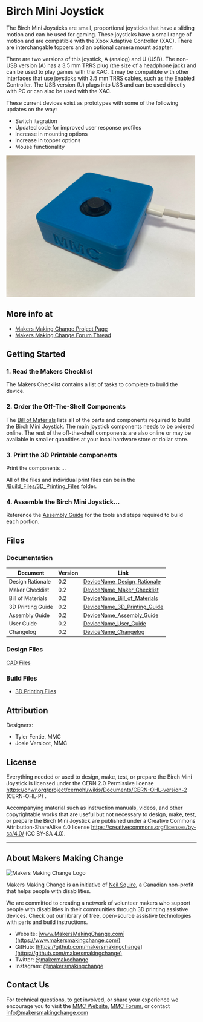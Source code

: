 # Birch Mini Joystick
The Birch Mini Joysticks are small, proportional joysticks that have a sliding motion and can be used for gaming. These joysticks have a small range of motion and are compatible with the Xbox Adaptive Controller (XAC). There are interchangable toppers and an optional camera mount adapter.

There are two versions of this joystick, A (analog) and U (USB). The non-USB version (A) has a 3.5 mm TRRS plug (the size of a headphone jack) and can be used to play games with the XAC. It may be compatible with other interfaces that use joysticks with 3.5 mm TRRS cables, such as the Enabled Controller.
The USB version (U) plugs into USB and can be used directly with PC or can also be used with the XAC.

These current devices exist as prototypes with some of the following updates on the way:
- Switch itegration
- Updated code for improved user response profiles
- Increase in mounting options
- Increase in topper options
- Mouse functionality

<img src="Photos/Birch-Mini-Joystick-U.jpeg" width="500" alt="Picture of the Birch Mini Joystick, USB variation, it is blue and small with MMC written on the side and an arrow on top.">

## More info at
- [Makers Making Change Project Page](<Add link>)
- [Makers Making Change Forum Thread](<Add link>)

<!--- 
## How to Obtain a Birch Mini Joystick
### 1. Do it Yourself (DIY) or Do it Together (DIT)

This is an open-source assistive technology, so anyone is free to build it. All of the files and instructions required to build the Birch Mini Joystick are contained within this repository. Refer to the Maker Checklist below.

### 2. Request a build of this device

If you would like to obtain a Birch Mini Joystick , you may submit a build request through the [MMC Library Page](https://makersmakingchange.com/project/device-name/). The requestor is responsible for the cost of materials and any shipping.

### 3. How to build this device for someone else

If you have the skills and equipment to build this device, and would like to donate your time to create the switch for someone who needs it, visit the [MMC Maker Wanted](https://makersmakingchange.com/maker-wanted/) section.
--->

## Getting Started

### 1. Read the Makers Checklist

The Makers Checklist contains a list of tasks to complete to build the device.

### 2. Order the Off-The-Shelf Components

The [Bill of Materials](/Documentation/Device-Name_BOM.xlsx) lists all of the parts and components required to build the Birch Mini Joystick. The main joystick components needs to be ordered online. The rest of the off-the-shelf components are also online or may be available in smaller quantities at your local hardware store or dollar store.


### 3. Print the 3D Printable components

Print the components ...

All of the files and individual print files can be in the [/Build_Files/3D_Printing_Files](/Build_Files/3D_Printing/) folder.

### 4. Assemble the Birch Mini Joystick...

Reference the [Assembly Guide](/Documentation/Device-Name_Assembly_Guide_v1.0.pdf) for the tools and steps required to build each portion.

## Files
### Documentation
| Document             | Version | Link |
|----------------------|---------|------|
| Design Rationale     | 0.2     | [DeviceName_Design_Rationale](/Documentation/Device-Name_Design_Rationale_v1.0.pdf)     |
| Maker Checklist      | 0.2     | [DeviceName_Maker_Checklist](/Documentation/Device-Name_Maker_Checklist_v1.0.pdf)     |
| Bill of Materials    | 0.2     | [DeviceName_Bill_of_Materials](/Documentation/Device-Name_BOM_v1.0.xlsx)     |
| 3D Printing Guide    | 0.2     | [DeviceName_3D_Printing_Guide](/Documentation/Device-Name_3D_Printing_Guide_v1.0.pdf)     |
| Assembly Guide       | 0.2     | [DeviceName_Assembly_Guide](/Documentation/Device-Name_Assembly_Guide_v1.0.pdf)     |
| User Guide           | 0.2     | [DeviceName_User_Guide](/Documentation/Device-Name_User_Guide_v1.0.pdf)    |
| Changelog            | 0.2     | [DeviceName_Changelog](/Documentation/Device-Name_Changelog_v1.0.pdf)     |

### Design Files
[CAD Files](/Design_Files)

### Build Files
 - [3D Printing Files](/Build_Files/3D_Printing)

## Attribution
Designers:
 - Tyler Fentie, MMC
 - Josie Versloot, MMC



## License
Everything needed or used to design, make, test, or prepare the Birch Mini Joystick is licensed under the CERN 2.0 Permissive license <https://ohwr.org/project/cernohl/wikis/Documents/CERN-OHL-version-2> (CERN-OHL-P) . 

Accompanying material such as instruction manuals, videos, and other copyrightable works that are useful but not necessary to design, make, test, or prepare the Birch Mini Joystick are published under a Creative Commons Attribution-ShareAlike 4.0 license https://creativecommons.org/licenses/by-sa/4.0/ (CC BY-SA 4.0).


---

## About Makers Making Change
<img src="https://www.makersmakingchange.com/wp-content/uploads/logo/mmc_logo.svg" width="500" alt="Makers Making Change Logo">

Makers Making Change is an initiative of [Neil Squire](https://www.neilsquire.ca/), a Canadian non-profit that helps people with disabilities.

We are committed to creating a network of volunteer makers who support people with disabilities in their communities through 3D printing assistive devices. Check out our library of free, open-source assistive technologies with parts and build instructions.

 - Website: [www.MakersMakingChange.com](https://www.makersmakingchange.com/)
 - GitHub: [https://github.com/makersmakingchange](https://github.com/makersmakingchange)
 - Twitter: [@makermakechange](https://twitter.com/makermakechange)
 - Instagram: [@makersmakingchange](https://www.instagram.com/makersmakingchange)



## Contact Us

For technical questions, to get involved, or share your experience we encourage you to visit the [MMC Website](https://www.makersmakingchange.com/), [MMC Forum](https://makersmakingchange.com/forum), or contact info@makersmakingchange.com
